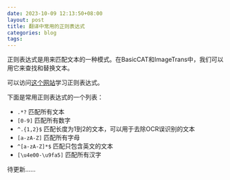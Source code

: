 ```yaml
---
date: 2023-10-09 12:13:50+08:00
layout: post
title: 翻译中常用的正则表达式
categories: blog
tags:
---
```


正则表达式是用来匹配文本的一种模式。在BasicCAT和ImageTrans中，我们可以用它来查找和替换文本。

可以访问[这个网站](https://www.runoob.com/java/java-regular-expressions.html)学习正则表达式。

下面是常用正则表达式的一个列表：

* `.*?` 匹配所有文本
* `[0-9]` 匹配所有数字
* `^.{1,2}$` 匹配长度为1到2的文本，可以用于去除OCR误识别的文本
* `[a-zA-Z]` 匹配所有字母
* `^[a-zA-Z]*$` 匹配只包含英文的文本
* `[\u4e00-\u9fa5]` 匹配所有汉字

待更新……
